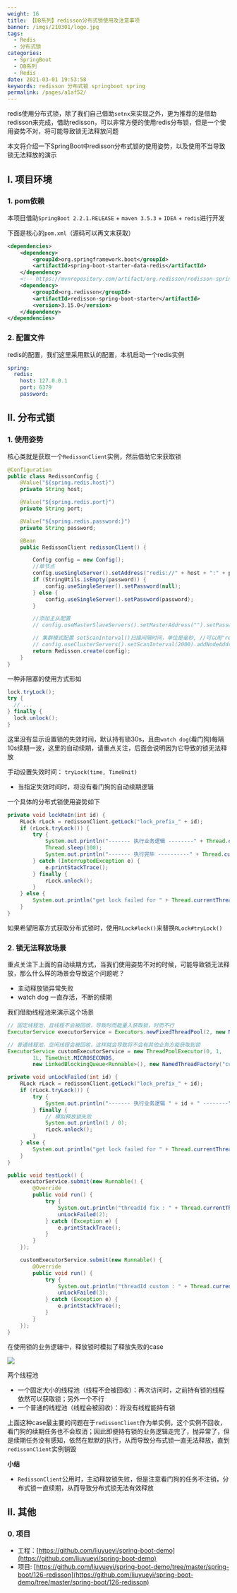 ```yaml
---
weight: 16
title: 【DB系列】redisson分布式锁使用及注意事项
banner: /imgs/210301/logo.jpg
tags: 
  - Redis
  - 分布式锁
categories: 
  - SpringBoot
  - DB系列
  - Redis
date: 2021-03-01 19:53:58
keywords: redisson 分布式锁 springboot spring
permalink: /pages/a1af52/
---
```


redis使用分布式锁，除了我们自己借助`setnx`来实现之外，更为推荐的是借助redisson来完成，借助redisson，可以非常方便的使用redis分布锁，但是一个使用姿势不对，将可能导致锁无法释放问题

本文将介绍一下SpringBoot中redisson分布式锁的使用姿势，以及使用不当导致锁无法释放的演示

<!-- more -->


## I. 项目环境

### 1. pom依赖

本项目借助`SpringBoot 2.2.1.RELEASE` + `maven 3.5.3` + `IDEA` + `redis`进行开发

下面是核心的`pom.xml`（源码可以再文末获取）

```xml
<dependencies>
    <dependency>
        <groupId>org.springframework.boot</groupId>
        <artifactId>spring-boot-starter-data-redis</artifactId>
    </dependency>
    <!-- https://mvnrepository.com/artifact/org.redisson/redisson-spring-boot-starter -->
    <dependency>
        <groupId>org.redisson</groupId>
        <artifactId>redisson-spring-boot-starter</artifactId>
        <version>3.15.0</version>
    </dependency>
</dependencies>
```

### 2. 配置文件

redis的配置，我们这里采用默认的配置，本机启动一个redis实例

```yaml
spring:
  redis:
    host: 127.0.0.1
    port: 6379
    password:
```

## II. 分布式锁

### 1. 使用姿势

核心类就是获取一个`RedissonClient`实例，然后借助它来获取锁

```java
@Configuration
public class RedissonConfig {
    @Value("${spring.redis.host}")
    private String host;

    @Value("${spring.redis.port}")
    private String port;

    @Value("${spring.redis.password:}")
    private String password;

    @Bean
    public RedissonClient redissonClient() {

        Config config = new Config();
        //单节点
        config.useSingleServer().setAddress("redis://" + host + ":" + port);
        if (StringUtils.isEmpty(password)) {
            config.useSingleServer().setPassword(null);
        } else {
            config.useSingleServer().setPassword(password);
        }

        //添加主从配置
        // config.useMasterSlaveServers().setMasterAddress("").setPassword("").addSlaveAddress(new String[]{"",""});

        // 集群模式配置 setScanInterval()扫描间隔时间，单位是毫秒, //可以用"rediss://"来启用SSL连接
        // config.useClusterServers().setScanInterval(2000).addNodeAddress("redis://127.0.0.1:7000", "redis://127.0.0.1:7001").addNodeAddress("redis://127.0.0.1:7002");
        return Redisson.create(config);
    }
}
```


一种非阻塞的使用方式形如

```java
lock.tryLock();
try {
  // ...
} finally {
  lock.unlock();
}
```

这里没有显示设置锁的失效时间，默认持有锁30s，且由`watch dog`(看门狗)每隔10s续期一波，这里的自动续期，请重点关注，后面会说明因为它导致的锁无法释放

手动设置失效时间： `tryLock(time, TimeUnit)`

- 当指定失效时间时，将没有看门狗的自动续期逻辑

一个具体的分布式锁使用姿势如下

```java
private void lockReIn(int id) {
    RLock rLock = redissonClient.getLock("lock_prefix_" + id);
    if (rLock.tryLock()) {
        try {
            System.out.println("------- 执行业务逻辑 --------" + Thread.currentThread());
            Thread.sleep(100);
            System.out.println("------- 执行完毕 ----------" + Thread.currentThread());
        } catch (InterruptedException e) {
            e.printStackTrace();
        } finally {
            rLock.unlock();
        }
    } else {
        System.out.println("get lock failed for " + Thread.currentThread());
    }
}
```

如果希望阻塞方式获取分布式锁时，使用`RLock#lock()`来替换`RLock#tryLock()`

### 2. 锁无法释放场景

重点关注下上面的自动续期方式，当我们使用姿势不对的时候，可能导致锁无法释放，那么什么样的场景会导致这个问题呢？

- 主动释放锁异常失败
- watch dog 一直存活，不断的续期

我们借助线程池来演示这个场景

```java
// 固定线程池，且线程不会被回收，导致时而能重入获取锁，时而不行
ExecutorService executorService = Executors.newFixedThreadPool(2, new NamedThreadFactory("fixed-"));

// 普通线程池，空闲线程会被回收，这样就会导致将不会有其他业务方能获取到锁
ExecutorService customExecutorService = new ThreadPoolExecutor(0, 1,
        1L, TimeUnit.MICROSECONDS,
        new LinkedBlockingQueue<Runnable>(), new NamedThreadFactory("custom-"));

private void unLockFailed(int id) {
    RLock rLock = redissonClient.getLock("lock_prefix_" + id);
    if (rLock.tryLock()) {
        try {
            System.out.println("------- 执行业务逻辑 " + id + " --------" + Thread.currentThread());
        } finally {
            // 模拟释放锁失败
            System.out.println(1 / 0);
            rLock.unlock();
        }
    } else {
        System.out.println("get lock failed for " + Thread.currentThread());
    }
}

public void testLock() {
    executorService.submit(new Runnable() {
        @Override
        public void run() {
            try {
                System.out.println("threadId fix : " + Thread.currentThread().getId());
                unLockFailed(2);
            } catch (Exception e) {
                e.printStackTrace();
            }
        }
    });

    customExecutorService.submit(new Runnable() {
        @Override
        public void run() {
            try {
                System.out.println("threadId custom : " + Thread.currentThread().getId());
                unLockFailed(3);
            } catch (Exception e) {
                e.printStackTrace();
            }
        }
    });
}
```

在使用锁的业务逻辑中，释放锁时模拟了释放失败的case

![](/imgs/210301/00.png)

两个线程池

- 一个固定大小的线程池（线程不会被回收）：再次访问时，之前持有锁的线程依然可以获取锁；另外一个不行
- 一个普通的线程池（线程会被回收）：将没有线程能持有锁

上面这种case最主要的问题在于`redissonClient`作为单实例，这个实例不回收，看门狗的续期任务也不会取消；因此即便持有锁的业务逻辑走完了，抛异常了，但是续期任务没有感知，依然在默默的执行，从而导致分布式锁一直无法释放，直到`redissonClient`实例销毁


**小结**

- `RedissonClient`公用时，主动释放锁失败，但是注意看门狗的任务不注销，分布式锁一直续期，从而导致分布式锁无法有效释放


## II. 其他

### 0. 项目

- 工程：[https://github.com/liuyueyi/spring-boot-demo](https://github.com/liuyueyi/spring-boot-demo)
- 项目: [https://github.com/liuyueyi/spring-boot-demo/tree/master/spring-boot/126-redisson](https://github.com/liuyueyi/spring-boot-demo/tree/master/spring-boot/126-redisson)

